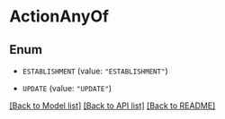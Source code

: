 # ActionAnyOf

## Enum


* `ESTABLISHMENT` (value: `"ESTABLISHMENT"`)

* `UPDATE` (value: `"UPDATE"`)


[[Back to Model list]](../README.md#documentation-for-models) [[Back to API list]](../README.md#documentation-for-api-endpoints) [[Back to README]](../README.md)


